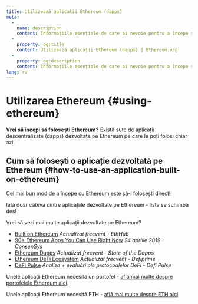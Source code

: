 ```yaml
---
title: Utilizează aplicații Ethereum (dapps)
meta:
  - 
    name: description
    content: Informațiile esențiale de care ai nevoie pentru a începe să folosești Ethereum.
  - 
    property: og:title
    content: Utilizează aplicații Ethereum (dapps) | Ethereum.org
  - 
    property: og:description
    content: Informațiile esențiale de care ai nevoie pentru a începe să folosești Ethereum.
lang: ro
---
```


# Utilizarea Ethereum {#using-ethereum}

<div class="featured">

**Vrei să începi să folosești Ethereum?** Există sute de aplicații descentralizate (dapps) dezvoltate pe Ethereum pe care le poți folosi chiar azi.

</div>

## Cum să folosești o aplicație dezvoltată pe Ethereum {#how-to-use-an-application-built-on-ethereum}

Cel mai bun mod de a începe cu Ethereum este să-l folosești direct!

Iată doar câteva dintre aplicațiile dezvoltate pe Ethereum - lista se schimbă des!

<RandomAppList />

Vrei să vezi mai multe aplicații dezvoltate pe Ethereum?

- [Built on Ethereum](https://docs.ethhub.io/built-on-ethereum/built-on-ethereum/) _Actualizat frecvent - EthHub_
- [90+ Ethereum Apps You Can Use Right Now](https://media.consensys.net/40-ethereum-apps-you-can-use-right-now-d643333769f7) _24 aprilie 2019 - ConsenSys_
- [Ethereum Dapps](https://www.stateofthedapps.com/rankings/platform/ethereum) _Actualizat frecvent - State of the Dapps_
- [Ethereum DeFi Ecosystem](https://defiprime.com/ethereum) _Actualizat frecvent - Defiprime_
- [DeFi Pulse](https://defipulse.com/) _Analize + evaluări ale protocoalelor DeFi - Defi Pulse_

Unele aplicații Ethereum necesită un portofel - [află mai multe despre portofelele Ethereum aici](/ro/wallets/).

Unele aplicații Ethereum necesită ETH - [află mai multe despre ETH aici](/ro/eth/).
